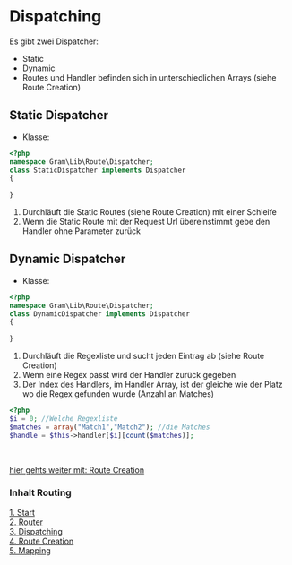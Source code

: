 # Dispatching
Es gibt zwei Dispatcher:
- Static
- Dynamic
- Routes und Handler befinden sich in unterschiedlichen Arrays (siehe Route Creation)
## Static Dispatcher
- Klasse: 
```php
<?php 
namespace Gram\Lib\Route\Dispatcher;
class StaticDispatcher implements Dispatcher
{
	
}
```
1. Durchläuft die Static Routes (siehe Route Creation) mit einer Schleife
2. Wenn die Static Route mit der Request Url übereinstimmt gebe den Handler ohne Parameter zurück
## Dynamic Dispatcher
- Klasse: 
```php
<?php 
namespace Gram\Lib\Route\Dispatcher;
class DynamicDispatcher implements Dispatcher
{
	
}
```
1. Durchläuft die Regexliste und sucht jeden Eintrag ab (siehe Route Creation)
2. Wenn eine Regex passt wird der Handler zurück gegeben
3. Der Index des Handlers, im Handler Array, ist der gleiche wie der Platz wo die Regex gefunden wurde (Anzahl an Matches) 
`````php
<?php
$i = 0; //Welche Regexliste
$matches = array("Match1","Match2"); //die Matches
$handle = $this->handler[$i][count($matches)];
`````

<br>

[hier gehts weiter mit: Route Creation](routeCreation.md)

### Inhalt Routing
[1. Start](index.md) <br>
[2. Router](router.md) <br>
[3. Dispatching](dispatching.md) <br>
[4. Route Creation](routeCreation.md) <br>
[5. Mapping](routemapping.md)